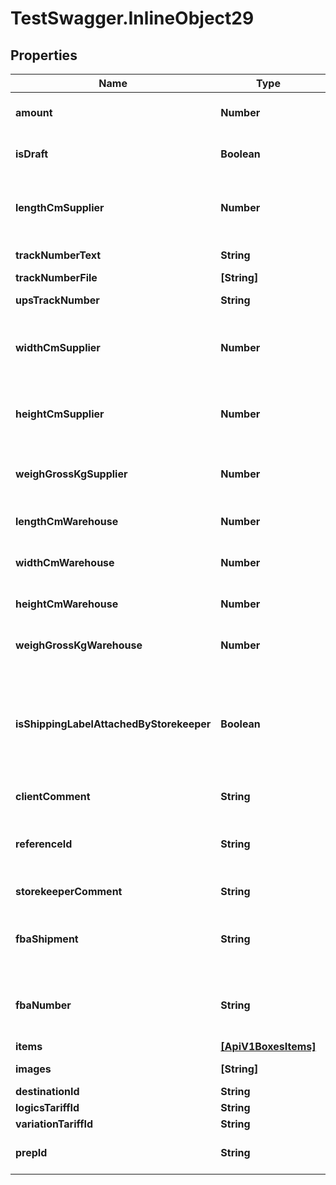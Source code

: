 # TestSwagger.InlineObject29

## Properties

Name | Type | Description | Notes
------------ | ------------- | ------------- | -------------
**amount** | **Number** | Сколько таких же коробок в одной коробке | [optional] 
**isDraft** | **Boolean** | true - если создаем черновик заказа. | [optional] 
**lengthCmSupplier** | **Number** | Размеры которые назвал поставщик при заказе ( могут отличаться с реальными). | [optional] 
**trackNumberText** | **String** | Текст трек номера | [optional] 
**trackNumberFile** | **[String]** |  | [optional] 
**upsTrackNumber** | **String** | Идентификатор UPS | [optional] 
**widthCmSupplier** | **Number** | Размеры которые назвал поставщик при заказе ( могут отличаться с реальными). | [optional] 
**heightCmSupplier** | **Number** | Размеры которые назвал поставщик при заказе ( могут отличаться с реальными). | [optional] 
**weighGrossKgSupplier** | **Number** | Общий вес кг коробки который назвал поставщик. | [optional] 
**lengthCmWarehouse** | **Number** | Что фактически пришло на склад. Кладовщик. | [optional] 
**widthCmWarehouse** | **Number** | Что фактически пришло на склад. Кладовщик. | [optional] 
**heightCmWarehouse** | **Number** | Что фактически пришло на склад. Кладовщик. | [optional] 
**weighGrossKgWarehouse** | **Number** | Что фактически пришло на склад. Кладовщик. | [optional] 
**isShippingLabelAttachedByStorekeeper** | **Boolean** | Поле будет указывать на то что при решении задачи сторкипером на обновление коробок что он проклеил шиппинг лейбл. | [optional] 
**clientComment** | **String** | Комментарии к коробке | [optional] 
**referenceId** | **String** | Дополнительное поле shippingLabel для доставки грузовиками | [optional] 
**storekeeperComment** | **String** | Комментарии к коробке | [optional] 
**fbaShipment** | **String** | Это номер конкретной коробки при отправке в амазон. | [optional] 
**fbaNumber** | **String** | Это номер конкретной коробки при отправке в амазон. | [optional] 
**items** | [**[ApiV1BoxesItems]**](ApiV1BoxesItems.md) | Массив коробок. | 
**images** | **[String]** | Массив ссылок на фотографии. | [optional] 
**destinationId** | **String** | destination GUID  | [optional] 
**logicsTariffId** | **String** |  logicsTariff GUID | [optional] 
**variationTariffId** | **String** | Гуид вариации | [optional] 
**prepId** | **String** | Значение информационного ключа | [optional] 


